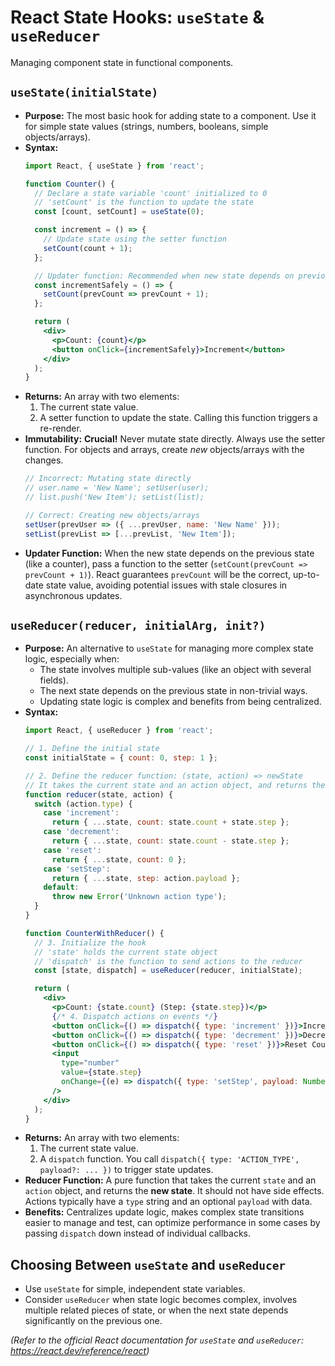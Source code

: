 # React State Hooks: `useState` & `useReducer`

Managing component state in functional components.

## `useState(initialState)`

*   **Purpose:** The most basic hook for adding state to a component. Use it for simple state values (strings, numbers, booleans, simple objects/arrays).
*   **Syntax:**
    ```jsx
    import React, { useState } from 'react';

    function Counter() {
      // Declare a state variable 'count' initialized to 0
      // 'setCount' is the function to update the state
      const [count, setCount] = useState(0);

      const increment = () => {
        // Update state using the setter function
        setCount(count + 1);
      };

      // Updater function: Recommended when new state depends on previous state
      const incrementSafely = () => {
        setCount(prevCount => prevCount + 1);
      };

      return (
        <div>
          <p>Count: {count}</p>
          <button onClick={incrementSafely}>Increment</button>
        </div>
      );
    }
    ```
*   **Returns:** An array with two elements:
    1.  The current state value.
    2.  A setter function to update the state. Calling this function triggers a re-render.
*   **Immutability:** **Crucial!** Never mutate state directly. Always use the setter function. For objects and arrays, create *new* objects/arrays with the changes.
    ```jsx
    // Incorrect: Mutating state directly
    // user.name = 'New Name'; setUser(user);
    // list.push('New Item'); setList(list);

    // Correct: Creating new objects/arrays
    setUser(prevUser => ({ ...prevUser, name: 'New Name' }));
    setList(prevList => [...prevList, 'New Item']);
    ```
*   **Updater Function:** When the new state depends on the previous state (like a counter), pass a function to the setter (`setCount(prevCount => prevCount + 1)`). React guarantees `prevCount` will be the correct, up-to-date state value, avoiding potential issues with stale closures in asynchronous updates.

## `useReducer(reducer, initialArg, init?)`

*   **Purpose:** An alternative to `useState` for managing more complex state logic, especially when:
    *   The state involves multiple sub-values (like an object with several fields).
    *   The next state depends on the previous state in non-trivial ways.
    *   Updating state logic is complex and benefits from being centralized.
*   **Syntax:**
    ```jsx
    import React, { useReducer } from 'react';

    // 1. Define the initial state
    const initialState = { count: 0, step: 1 };

    // 2. Define the reducer function: (state, action) => newState
    // It takes the current state and an action object, and returns the *new* state.
    function reducer(state, action) {
      switch (action.type) {
        case 'increment':
          return { ...state, count: state.count + state.step };
        case 'decrement':
          return { ...state, count: state.count - state.step };
        case 'reset':
          return { ...state, count: 0 };
        case 'setStep':
          return { ...state, step: action.payload };
        default:
          throw new Error('Unknown action type');
      }
    }

    function CounterWithReducer() {
      // 3. Initialize the hook
      // 'state' holds the current state object
      // 'dispatch' is the function to send actions to the reducer
      const [state, dispatch] = useReducer(reducer, initialState);

      return (
        <div>
          <p>Count: {state.count} (Step: {state.step})</p>
          {/* 4. Dispatch actions on events */}
          <button onClick={() => dispatch({ type: 'increment' })}>Increment</button>
          <button onClick={() => dispatch({ type: 'decrement' })}>Decrement</button>
          <button onClick={() => dispatch({ type: 'reset' })}>Reset Count</button>
          <input
            type="number"
            value={state.step}
            onChange={(e) => dispatch({ type: 'setStep', payload: Number(e.target.value) })}
          />
        </div>
      );
    }
    ```
*   **Returns:** An array with two elements:
    1.  The current state value.
    2.  A `dispatch` function. You call `dispatch({ type: 'ACTION_TYPE', payload?: ... })` to trigger state updates.
*   **Reducer Function:** A pure function that takes the current `state` and an `action` object, and returns the **new state**. It should not have side effects. Actions typically have a `type` string and an optional `payload` with data.
*   **Benefits:** Centralizes update logic, makes complex state transitions easier to manage and test, can optimize performance in some cases by passing `dispatch` down instead of individual callbacks.

## Choosing Between `useState` and `useReducer`

*   Use `useState` for simple, independent state variables.
*   Consider `useReducer` when state logic becomes complex, involves multiple related pieces of state, or when the next state depends significantly on the previous one.

*(Refer to the official React documentation for `useState` and `useReducer`: https://react.dev/reference/react)*